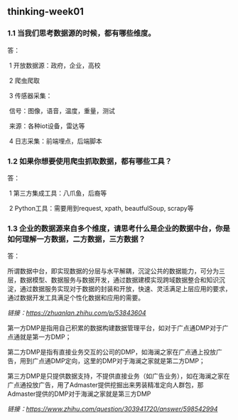 ## thinking-week01

### 1.1 当我们思考数据源的时候，都有哪些维度。

答：

​	1 开放数据源：政府，企业，高校

​	2 爬虫爬取

​	3 传感器采集：

​			信号：图像，语音，温度，重量，测试

​			来源：各种iot设备，雷达等

​	4 日志采集：前端埋点，后端脚本

### 1.2  如果你想要使用爬虫抓取数据，都有哪些工具？

答：

​	1 第三方集成工具：八爪鱼，后裔等

​	2 Python工具：需要用到request, xpath, beautfulSoup, scrapy等

### 1.3 企业的数据源来自多个维度，请思考什么是企业的数据中台，你是如何理解一方数据，二方数据，三方数据？

答：

​		所谓数据中台，即实现数据的分层与水平解耦，沉淀公共的数据能力，可分为三层，数据模型、数据服务与数据开发，通过数据建模实现跨域数据整合和知识沉淀，通过数据服务实现对于数据的封装和开放，快速、灵活满足上层应用的要求，通过数据开发工具满足个性化数据和应用的需要。

*链接：https://zhuanlan.zhihu.com/p/53843604*

​		第一方DMP是指用自己积累的数据构建数据管理平台，如对于广点通DMP对于广点通就是第一方DMP；

​		第二方DMP是指有直接业务交互的公司的DMP，如海澜之家在广点通上投放广告，用到广点通DMP定向，这里的DMP对于海澜之家就是第二方DMP；

​		第三方DMP是只提供数据支持，不提供直接业务（如广告业务），如在海澜之家在广点通投放广告，用了Admaster提供挖掘出来男装精准定向人群包，那Admaster提供的DMP对于海澜之家就是第三方DMP

*链接：https://www.zhihu.com/question/303941720/answer/598542994*



